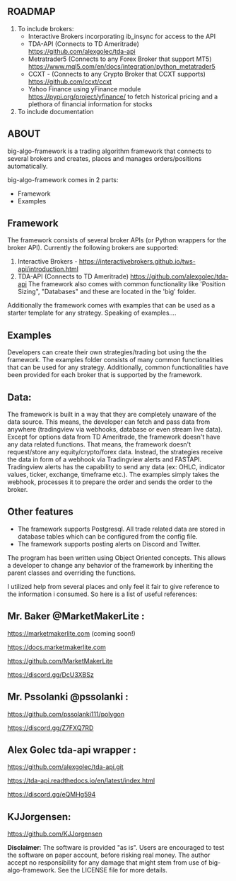 ROADMAP
----------------
1. To include brokers:
    - Interactive Brokers incorporating ib_insync for access to the API
    - TDA-API (Connects to TD Ameritrade) https://github.com/alexgolec/tda-api
    - Metratrader5 (Connects to any Forex Broker that support MT5) https://www.mql5.com/en/docs/integration/python_metatrader5
    - CCXT - (Connects to any Crypto Broker that CCXT supports) https://github.com/ccxt/ccxt
    - Yahoo Finance using yFinance module https://pypi.org/project/yfinance/ to fetch historical pricing and a plethora of financial information for stocks
2. To include documentation


ABOUT
----------------
big-algo-framework is a trading algorithm framework that connects to several brokers and creates, places and manages orders/positions automatically.

big-algo-framework comes in 2 parts:

- Framework
- Examples

Framework
----------------
The framework consists of several broker APIs (or Python wrappers for the broker API). Currently the following brokers are supported:
01. Interactive Brokers - https://interactivebrokers.github.io/tws-api/introduction.html
02. TDA-API (Connects to TD Ameritrade) https://github.com/alexgolec/tda-api
The framework also comes with common functionality like 'Position Sizing", "Databases" and these are located in the 'big' folder.

Additionally the framework comes with examples that can be used as a starter template for any strategy. Speaking of examples....

Examples
----------------
Developers can create their own strategies/trading bot using the the framework. The examples folder consists of many common functionalities that can be used for any strategy. Additionally, common functionalities have been provided for each broker that is supported by the framework.

Data:
----------------
The framework is built in a way that they are completely unaware of the data source. This means, the developer can fetch and pass data from anywhere (tradingview via webhooks, database or even stream live data). Except for options data from TD Ameritrade, the framework doesn't have any data related functions. That means, the framework doesn't request/store any equity/crypto/forex data. Instead, the strategies receive the data in form of a webhook via Tradingview alerts and FASTAPI. Tradingview alerts has the capability to send any data (ex: OHLC, indicator values, ticker, exchange, timeframe etc.). The examples simply takes the webhook, processes it to prepare the order and sends the order to the broker. 

Other features
----------------
- The framework supports Postgresql. All trade related data are stored in database tables which can be configured from the config file. 
- The framework supports posting alerts on Discord and Twitter. 

The program has been written using Object Oriented concepts. This allows a developer to change any behavior of the framework by inheriting the parent classes and overriding the functions.

I utilized help from several places and only feel it fair to give reference to the information i consumed. So here is a list of useful references:

Mr. Baker @MarketMakerLite :
--
https://marketmakerlite.com (coming soon!)

https://docs.marketmakerlite.com

https://github.com/MarketMakerLite

https://discord.gg/DcU3XBSz

Mr. Pssolanki @pssolanki :
--
https://github.com/pssolanki111/polygon

https://discord.gg/Z7FXQ7RD

Alex Golec tda-api wrapper :
--
https://github.com/alexgolec/tda-api.git

https://tda-api.readthedocs.io/en/latest/index.html

https://discord.gg/eQMHg594

KJJorgensen:
--
https://github.com/KJJorgensen

**Disclaimer**:  The software is provided "as is". Users are encouraged to test the software on paper account, before risking real money. The author accept no responsibility for any damage that might stem from use of big-algo-framework. See the LICENSE file for more details.